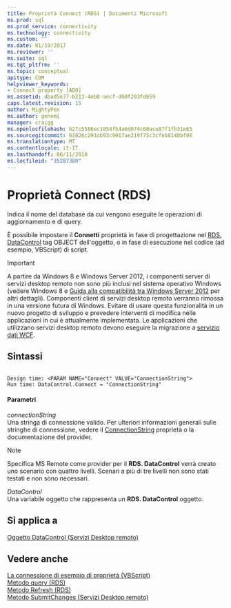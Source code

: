```yaml
---
title: Proprietà Connect (RDS) | Documenti Microsoft
ms.prod: sql
ms.prod_service: connectivity
ms.technology: connectivity
ms.custom: ''
ms.date: 01/19/2017
ms.reviewer: ''
ms.suite: sql
ms.tgt_pltfrm: ''
ms.topic: conceptual
apitype: COM
helpviewer_keywords:
- Connect property [ADO]
ms.assetid: dbad5e77-b213-4eb8-aecf-d60f203fdb59
caps.latest.revision: 15
author: MightyPen
ms.author: genemi
manager: craigg
ms.openlocfilehash: b27c5586ec1854f54a6d074c60ace87f1fb31e65
ms.sourcegitcommit: 62826c291db93c9017ae219f75c3cfeb8140bf06
ms.translationtype: MT
ms.contentlocale: it-IT
ms.lasthandoff: 06/11/2018
ms.locfileid: "35287380"
---
```

# <a name="connect-property-rds"></a>Proprietà Connect (RDS)
Indica il nome del database da cui vengono eseguite le operazioni di aggiornamento e di query.  
  
 È possibile impostare il **Connetti** proprietà in fase di progettazione nel [RDS. DataControl](../../../ado/reference/rds-api/datacontrol-object-rds.md) tag OBJECT dell'oggetto, o in fase di esecuzione nel codice (ad esempio, VBScript) di script.  
  
> [!IMPORTANT]
>  A partire da Windows 8 e Windows Server 2012, i componenti server di servizi desktop remoto non sono più inclusi nel sistema operativo Windows (vedere Windows 8 e [Guida alla compatibilità tra Windows Server 2012](https://www.microsoft.com/en-us/download/details.aspx?id=27416) per altri dettagli). Componenti client di servizi desktop remoto verranno rimossa in una versione futura di Windows. Evitare di usare questa funzionalità in un nuovo progetto di sviluppo e prevedere interventi di modifica nelle applicazioni in cui è attualmente implementata. Le applicazioni che utilizzano servizi desktop remoto devono eseguire la migrazione a [servizio dati WCF](http://go.microsoft.com/fwlink/?LinkId=199565).  
  
## <a name="syntax"></a>Sintassi  
  
```  
  
Design time: <PARAM NAME="Connect" VALUE="ConnectionString">  
Run time: DataControl.Connect = "ConnectionString"  
```  
  
#### <a name="parameters"></a>Parametri  
 *connectionString*  
 Una stringa di connessione valido. Per ulteriori informazioni generali sulle stringhe di connessione, vedere il [ConnectionString](../../../ado/reference/ado-api/connectionstring-property-ado.md) proprietà o la documentazione del provider.  
  
> [!NOTE]
>  Specifica MS Remote come provider per il **RDS. DataControl** verrà creato uno scenario con quattro livelli. Scenari a più di tre livelli non sono stati testati e non sono necessari.  
  
 *DataControl*  
 Una variabile oggetto che rappresenta un **RDS. DataControl** oggetto.  
  
## <a name="applies-to"></a>Si applica a  
 [Oggetto DataControl (Servizi Desktop remoto)](../../../ado/reference/rds-api/datacontrol-object-rds.md)  
  
## <a name="see-also"></a>Vedere anche  
 [La connessione di esempio di proprietà (VBScript)](../../../ado/reference/rds-api/connect-property-example-vbscript.md)   
 [Metodo query (RDS)](../../../ado/reference/rds-api/query-method-rds.md)   
 [Metodo Refresh (RDS)](../../../ado/reference/rds-api/refresh-method-rds.md)   
 [Metodo SubmitChanges (Servizi Desktop remoto)](../../../ado/reference/rds-api/submitchanges-method-rds.md)


